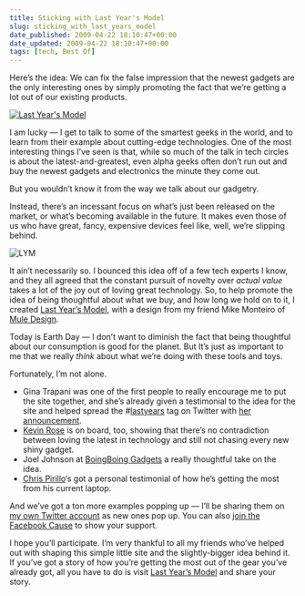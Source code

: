 ```yaml
---
title: Sticking with Last Year's Model
slug: sticking_with_last_years_model
date_published: 2009-04-22 18:10:47+00:00
date_updated: 2009-04-22 18:10:47+00:00
tags: [tech, Best Of]
---
```

Here’s the idea: We can fix the false impression that the newest gadgets are the only interesting ones by simply promoting the fact that we’re getting a lot out of our existing products.

[![Last Year's Model](https://cdn.glitch.global/71e5579f-aba0-499a-b200-01549a2a80ce/lastyears-badge.jpg?v=1730098646033)](http://lastyearsmodel.org/)

I am lucky — I get to talk to some of the smartest geeks in the world, and to learn from their example about cutting-edge technologies. One of the most interesting things I’ve seen is that, while so much of the talk in tech circles is about the latest-and-greatest, even alpha geeks often don’t run out and buy the newest gadgets and electronics the minute they come out.

But you wouldn’t know it from the way we talk about our gadgetry.

Instead, there’s an incessant focus on what’s just been released on the market, or what’s becoming available in the future. It makes even those of us who have great, fancy, expensive devices feel like, well, we’re slipping behind.

![LYM](https://cdn.glitch.global/71e5579f-aba0-499a-b200-01549a2a80ce/ps3-sex-box.png?v=1730098674954)

It ain’t necessarily so. I bounced this idea off of a few tech experts I know, and they all agreed that the constant pursuit of novelty over *actual value* takes a lot of the joy out of loving great technology. So, to help promote the idea of being thoughtful about what we buy, and how long we hold on to it, I created [Last Year’s Model](http://lastyearsmodel.org/), with a design from my friend Mike Monteiro of [Mule Design](http://muledesign.com/).

Today is Earth Day — I don’t want to diminish the fact that being thoughtful about our consumption is good for the planet. But It’s just as important to me that we really *think* about what we’re doing with these tools and toys.

Fortunately, I’m not alone.

- Gina Trapani was one of the first people to really encourage me to put the site together, and she’s already given a testimonial to the idea for the site and helped spread the #[lastyears](http://search.twitter.com/search?q=lastyears) tag on Twitter with [her announcement](http://twitter.com/ginatrapani/status/1586819623).
- [Kevin Rose](http://twitter.com/kevinrose) is on board, too, showing that there’s no contradiction between loving the latest in technology and still not chasing every new shiny gadget.
- Joel Johnson at [BoingBoing Gadgets](http://gadgets.boingboing.net/2009/04/22/go-green-use-last-ye.html) a really thoughtful take on the idea.
- [Chris Pirillo](http://twitter.com/chrispirillo/status/1586749743)‘s got a personal testimonial of how he’s getting the most from his current laptop.

And we’ve got a ton more examples popping up — I’ll be sharing them on [my own Twitter account](http://twitter.com/anildash) as new ones pop up. You can also [join the Facebook Cause](http://apps.facebook.com/causes/274497) to show your support.

I hope you’ll participate. I’m very thankful to all my friends who’ve helped out with shaping this simple little site and the slightly-bigger idea behind it. If you’ve got a story of how you’re getting the most out of the gear you’ve already got, all you have to do is visit [Last Year’s Model](http://lastyearsmodel.org/) and share your story.
